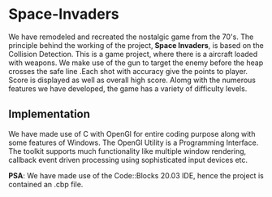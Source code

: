 # Space-Invaders

We have remodeled and recreated the nostalgic game from the 70's. The principle behind the working of the project,<b> Space Invaders</b>, is based on the Collision Detection. This is a game project, where there is a aircraft loaded with weapons. We make use of the gun to target the enemy before the heap crosses the safe line .Each shot with accuracy give the points to player. Score is displayed as well as overall high score. Alomg with the numerous features we have developed, the game has a variety of difficulty levels.<br>

## Implementation
We have made use of C with OpenGl for entire coding purpose along with some features of Windows. The OpenGl Utility is a Programming Interface. The toolkit supports much functionality like multiple window rendering, callback event driven processing using sophisticated input devices etc.

<b>PSA</b>: We have made use of the Code::Blocks 20.03 IDE, hence the project is contained an .cbp file.
